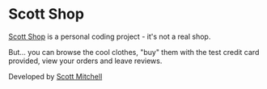 # Scott Shop

[Scott Shop](https://scottshop.scottsdev.net) is a personal coding project - it's not a real shop.

But... you can browse the cool clothes, "buy" them with the test credit card provided, view your orders and leave reviews.

Developed by [Scott Mitchell](https://scottsdev.net)
